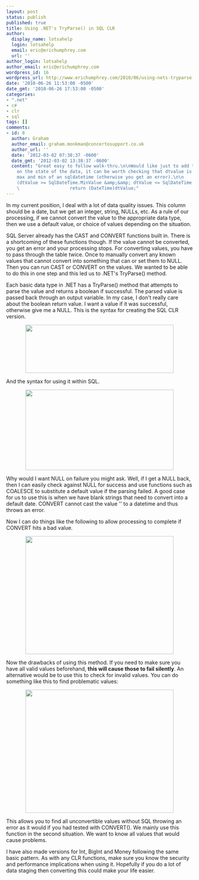 ```yaml
---
layout: post
status: publish
published: true
title: Using .NET's TryParse() in SQL CLR
author:
  display_name: lotsahelp
  login: lotsahelp
  email: eric@erichumphrey.com
  url: ''
author_login: lotsahelp
author_email: eric@erichumphrey.com
wordpress_id: 16
wordpress_url: http://www.erichumphrey.com/2010/06/using-nets-tryparse-in-sql-clr/
date: '2010-06-26 11:53:00 -0500'
date_gmt: '2010-06-26 17:53:00 -0500'
categories:
- ".net"
- c#
- clr
- sql
tags: []
comments:
- id: 8
  author: Graham
  author_email: graham.monkman@concertosupport.co.uk
  author_url: ''
  date: '2012-03-02 07:38:37 -0600'
  date_gmt: '2012-03-02 13:38:37 -0600'
  content: "Great easy to follow walk-thru.\n\nWould like just to add that depending
    on the state of the data, it can be worth checking that dtvalue is within the
    max and min of an sqldatetime (otherwise you get an error).\n\n                if
    (dtValue >= SqlDateTime.MinValue &amp;&amp; dtValue <= SqlDateTime.MaxValue) \n
    \                   return (DateTime)dtValue;"
---
```

<p>In my current position, I deal with a lot of data quality issues. This column should be a date, but we get an integer, string, NULLs, etc. As a rule of our processing, if we cannot convert the value to the appropriate data type, then we use a default value, or choice of values depending on the situation.</p>
<p>SQL Server already has the CAST and CONVERT functions built in. There is a shortcoming of these functions though. If the value cannot be converted, you get an error and your processing stops. For converting values, you have to pass through the table twice. Once to manually convert any known values that cannot convert into something that can or set them to NULL. Then you can run CAST or CONVERT on the values. We wanted to be able to do this in one step and this led us to .NET's TryParse() method.</p>
<p>Each basic data type in .NET has a TryParse() method that attempts to parse the value and returns a boolean if successful. The parsed value is passed back through an output variable. In my case, I don't really care about the boolean return value. I want a value if it was successful, otherwise give me a NULL. This is the syntax for creating the SQL CLR version.
<div class="separator" style="clear: both; text-align: center;"><a href="http://3.bp.blogspot.com/_OEOq9aEto20/TCYzZWwVwDI/AAAAAAAAEuw/uTblcEvNgds/s1600/cs_ParseDateTime.png" imageanchor="1" style="margin-left: 1em; margin-right: 1em;"><img border="0" height="130" src="http://3.bp.blogspot.com/_OEOq9aEto20/TCYzZWwVwDI/AAAAAAAAEuw/uTblcEvNgds/s400/cs_ParseDateTime.png" width="400" /></a></div>
<p>And the syntax for using it within SQL.
<div class="separator" style="clear: both; text-align: center;"><a href="http://2.bp.blogspot.com/_OEOq9aEto20/TCY1T2420dI/AAAAAAAAEu4/5fs7s-5jtHo/s1600/clr_ParseDateTime.png" imageanchor="1" style="margin-left: 1em; margin-right: 1em;"><img border="0" height="217" src="http://2.bp.blogspot.com/_OEOq9aEto20/TCY1T2420dI/AAAAAAAAEu4/5fs7s-5jtHo/s400/clr_ParseDateTime.png" width="400" /></a></div>
<p>Why would I want NULL on failure you might ask. Well, if I get a NULL back, then I can easily check against NULL for success and use functions such as COALESCE to&nbsp;substitute&nbsp;a default value if the parsing failed. A good case for us to use this is when we have blank strings that need to convert into a default date. CONVERT cannot cast the value '' to a datetime and thus throws an error.</p>
<p>Now I can do things like the following to allow processing to complete if CONVERT hits a bad value.
<div class="separator" style="clear: both; text-align: center;"><a href="http://2.bp.blogspot.com/_OEOq9aEto20/TCY7cg2r9yI/AAAAAAAAEvA/niTYUMqD3GM/s1600/sql_ParseDateTime.png" imageanchor="1" style="margin-left: 1em; margin-right: 1em;"><img border="0" height="318" src="http://2.bp.blogspot.com/_OEOq9aEto20/TCY7cg2r9yI/AAAAAAAAEvA/niTYUMqD3GM/s400/sql_ParseDateTime.png" width="400" /></a></div>
<p>Now the drawbacks of using this method. If you need to make sure you have all valid values beforehand, <b>this will cause those to fail silently</b>. An alternative would be to use this to check for invalid values. You can do something like this to find problematic values:
<div class="separator" style="clear: both; text-align: center;"><a href="http://4.bp.blogspot.com/_OEOq9aEto20/TCY89DUDzII/AAAAAAAAEvI/-4_qQpjXIB0/s1600/sql_ParseDateTime2.png" imageanchor="1" style="margin-left: 1em; margin-right: 1em;"><img border="0" height="332" src="http://4.bp.blogspot.com/_OEOq9aEto20/TCY89DUDzII/AAAAAAAAEvI/-4_qQpjXIB0/s400/sql_ParseDateTime2.png" width="400" /></a></div>
<p>This allows you to find all&nbsp;unconvertible&nbsp;values without SQL throwing an error as it would if you had tested with CONVERT(). We mainly use this function in the second situation. We want to know all values that would cause problems.</p>
<p>I have also made versions for Int, BigInt and Money following the same basic pattern. As with any CLR functions, make sure you know the security and performance&nbsp;implications&nbsp;when using it. Hopefully if you do a lot of data staging then converting this could make your life easier.</p>
